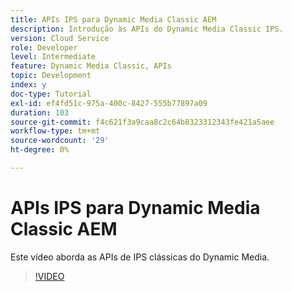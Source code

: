 ```yaml
---
title: APIs IPS para Dynamic Media Classic AEM
description: Introdução às APIs do Dynamic Media Classic IPS.
version: Cloud Service
role: Developer
level: Intermediate
feature: Dynamic Media Classic, APIs
topic: Development
index: y
doc-type: Tutorial
exl-id: ef4fd51c-975a-400c-8427-555b77897a09
duration: 103
source-git-commit: f4c621f3a9caa8c2c64b8323312343fe421a5aee
workflow-type: tm+mt
source-wordcount: '29'
ht-degree: 0%

---
```


# APIs IPS para Dynamic Media Classic AEM

Este vídeo aborda as APIs de IPS clássicas do Dynamic Media.

>[!VIDEO](https://video.tv.adobe.com/v/335453?quality=12&learn=on)
